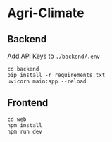 # Agri-Climate

## Backend

Add API Keys to `./backend/.env`

```
cd backend
pip install -r requirements.txt
uvicorn main:app --reload
```

## Frontend
```
cd web
npm install
npm run dev
```


